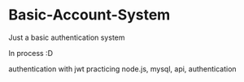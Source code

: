 # Basic-Account-System
Just a basic authentication system

In process :D

authentication with jwt
practicing node.js, mysql, api, authentication

